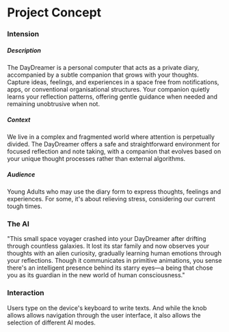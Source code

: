 # Project Concept

### Intension
##### Description
The DayDreamer is a personal computer that acts as a private diary, accompanied by a subtle companion that grows with your thoughts. Capture ideas, feelings, and experiences in a space free from notifications, apps, or conventional organisational structures. Your companion quietly learns your reflection patterns, offering gentle guidance when needed and remaining unobtrusive when not.
##### Context
We live in a complex and fragmented world where attention is perpetually divided. The DayDreamer offers a safe and straightforward environment for focused reflection and note taking, with a companion that evolves based on your unique thought processes rather than external algorithms.
##### Audience
Young Adults who may use the diary form to express thoughts, feelings and experiences. For some, it's about relieving stress, considering our current tough times.

### The AI
"This small space voyager crashed into your DayDreamer after drifting through countless galaxies. It lost its star family and now observes your thoughts with an alien curiosity, gradually learning human emotions through your reflections. Though it communicates in primitive animations, you sense there's an intelligent presence behind its starry eyes—a being that chose you as its guardian in the new world of human consciousness."

### Interaction
Users type on the device's keyboard to write texts. And while the knob allows allows navigation through the user interface, it also allows the selection of different AI modes.